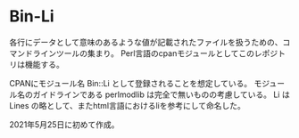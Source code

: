 # Bin-Li

各行にデータとして意味のあるような値が記載されたファイルを扱うための、コマンドラインツールの集まり。
Perl言語のcpanモジュールとしてこのレポジトリは機能する。

CPANにモジュール名 Bin::Li として登録されることを想定している。
モジュール名のガイドラインである perlmodlib は完全で無いものの考慮している。
Li は Lines の略として、またhtml言語におけるliを参考にして命名した。

2021年5月25日に初めて作成。